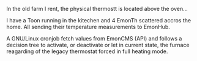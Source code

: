 In the old farm I rent, the physical thermostt is located above the oven...

I have a Toon running in the kitechen and 4 EmonTh scattered accros the home. All sending their temperature measurements to EmonHub.

A GNU/Linux cronjob fetch values from EmonCMS (API) and follows a decision tree to activate, or deactivate or let in current state, the furnace reagarding of the legacy thermostat forced in full heating mode. 
